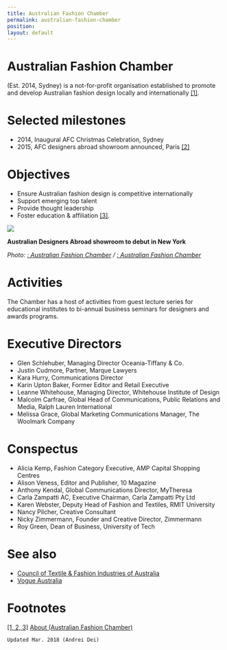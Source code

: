 ```yaml
---
title: Australian Fashion Chamber
permalink: australian-fashion-chamber
position:
layout: default
---
```


# Australian Fashion Chamber

(Est. 2014, Sydney) is a not-for-profit organisation established to promote and develop Australian fashion design locally and internationally <span id="a1">[\[1\]](#f1)</span>.

# Selected milestones

+ 2014, Inaugural AFC Christmas Celebration, Sydney
+ 2015, AFC designers abroad showroom announced, Paris <span id="a2">[\[2\]](#f2)</span>

# Objectives

+ Ensure Australian fashion design is competitive internationally
+ Support emerging top talent
+ Provide thought leadership
+ Foster education & affiliation
<span id="a3">[\[3\]](#f3)</span>.

![](https://cdn.newsapi.com.au/image/v1/1d60521c6a829d88b5bc72824895ff05)

**Australian Designers Abroad showroom to debut in New York**

*Photo: [: Australian Fashion Chamber](afc) / [: Australian Fashion Chamber](afc)*

# Activities

The Chamber has a host of activities  from guest lecture series for educational institutes to bi-annual business seminars for designers and awards programs.

# Executive Directors

+ Glen Schlehuber, Managing Director Oceania-Tiffany & Co.
+ Justin Cudmore, Partner, Marque Lawyers
+ Kara Hurry, Communications Director
+ Karin Upton Baker, Former Editor and Retail Executive
+ Leanne Whitehouse, Managing Director, Whitehouse Institute of Design
+ Malcolm Carfrae, Global Head of Communications, Public Relations and Media, Ralph Lauren International
+ Melissa Grace, Global Marketing Communications Manager, The Woolmark Company

# Conspectus

+ Alicia Kemp, Fashion Category Executive, AMP Capital Shopping Centres
+ Alison Veness, Editor and Publisher, 10 Magazine
+ Anthony Kendal, Global Communications Director, MyTheresa
+ Carla Zampatti AC, Executive Chairman, Carla Zampatti Pty Ltd
+ Karen Webster, Deputy Head of Fashion and Textiles, RMIT University
+ Nancy Pilcher, Creative Consultant
+ Nicky Zimmermann, Founder and Creative Director, Zimmermann
+ Roy Green, Dean of Business, University of Tech

# See also

+ [Council of Textile & Fashion Industries of Australia](ctfi-australia)
+ [Vogue Australia](vogue-australia)

# Footnotes

[[1, 2, 3]](#a1) <span id="f1"></span> [About (Australian Fashion Chamber)](https://ausfashioncouncil.com/who-we-are/)

`Updated Mar. 2018 (Andrei Dei)`
